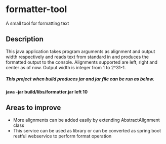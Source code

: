 
# formatter-tool
A small tool for formatting text

## Description
This java application takes program arguments as alignment and output width respectively and reads text from standard in 
and produces the formatted output to the console.
Alignments supported are left, right and center as of now.
Output width is integer from 1 to 2^31-1.

##### This project when build produces jar and jar file can be run as below.
 **java -jar build/libs/formatter.jar left 10**

## Areas to improve
* More alignments can be added easily by extending AbstractAlignment class
* This service can be used as library or can be converted as spring boot restful webservice to perform format operation


